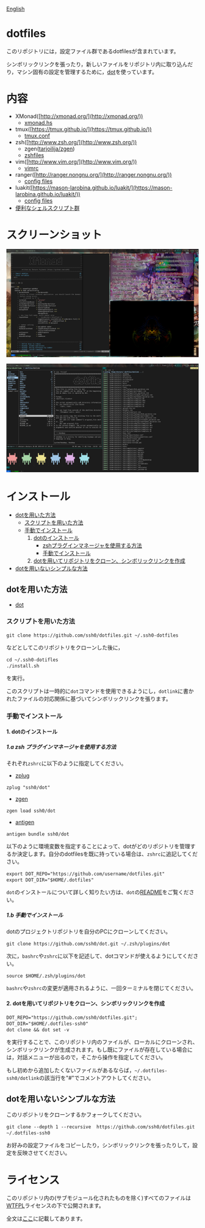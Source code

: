 [English](./README.md)

dotfiles
========

このリポジトリには，設定ファイル群であるdotfilesが含まれています。

シンボリックリンクを張ったり，新しいファイルをリポジトリ内に取り込んだり，マシン固有の設定を管理するために，[dot](https://github.com/ssh0/dot)を使っています。

内容
====

* XMonad([http://xmonad.org/](http://xmonad.org/))
    * [xmonad.hs](./xmonad/xmonad.hs)
* tmux([https://tmux.github.io/](https://tmux.github.io/))
    * [tmux.conf](./rcfiles/tmux.conf)
* zsh([http://www.zsh.org/](http://www.zsh.org/))
    * zgen([tarjoilija/zgen](https://github.com/tarjoilija/zgen))
    * [zshfiles](./zshfiles/)
* vim([http://www.vim.org/](http://www.vim.org/))
    * [vimrc](./vimfiles/vimrc)
* ranger([http://ranger.nongnu.org/](http://ranger.nongnu.org/))
    * [config files](./ranger/)
* luakit([https://mason-larobina.github.io/luakit/](https://mason-larobina.github.io/luakit/))
    * [config files](./luakit/)
* [便利なシェルスクリプト群](./bin/)

スクリーンショット
==================

![screenshot.png](./screenshots/screenshot.png)

![screenshot\_fullscreen\_mode.png](./screenshots/screenshot_fullscreen_mode.png)

インストール
============

* [dotを用いた方法](#install_with_dot)
    * [スクリプトを用いた方法](#install_sh)
    * [手動でインストール](#manually)
        1. [dotのインストール](#install_dot)
            * [zshプラグインマネージャを使用する方法](#install_with_zsh_plugin_manager)
            * [手動でインストール](#install_manually)
        2. [dotを用いてリポジトリをクローン、シンボリックリンクを作成](#clone_and_deploy_using_dot)
* [dotを用いないシンプルな方法](#install_without_dot)

## <a name="install_with_dot">dotを用いた方法</a>

* [dot](https://github.com/ssh0/dot)

### <a name="install_sh">スクリプトを用いた方法</a>

```
git clone https://github.com/ssh0/dotfiles.git ~/.ssh0-dotfiles
```

などとしてこのリポジトリをクローンした後に，

```
cd ~/.ssh0-dotifles
./install.sh
```

を実行。

このスクリプトは一時的に`dot`コマンドを使用できるようにし，`dotlink`に書かれたファイルの対応関係に基づいてシンボリックリンクを張ります。

### <a name="manually">手動でインストール</a>

#### <a name="install_dot">1. dotのインストール</a>

##### <a name="install_with_zsh_plugin_manager">1.a zsh プラグインマネージャを使用する方法</a>

それぞれ`zshrc`に以下のように指定してください。

* [zplug](https://github.com/b4b4r07/zplug)

```
zplug "ssh0/dot"
```

* [zgen](https://github.com/tarjoilija/zgen)

```
zgen load ssh0/dot
```

* [antigen](https://github.com/zsh-users/antigen)

```
antigen bundle ssh0/dot
```

以下のように環境変数を指定することによって、dotがどのリポジトリを管理するか決定します。自分のdotfilesを既に持っている場合は、`zshrc`に追記してください。

```
export DOT_REPO="https://github.com/username/dotfiles.git"
export DOT_DIR="$HOME/.dotfiles"
```

`dot`のインストールについて詳しく知りたい方は、`dot`の[README](https://github.com/ssh0/dot/blob/master/README_ja.md)をご覧ください。

##### <a name="install_manually">1.b 手動でインストール</a>

dotのプロジェクトリポジトリを自分のPCにクローンしてください。

```
git clone https://github.com/ssh0/dot.git ~/.zsh/plugins/dot
```

次に，`bashrc`や`zshrc`に以下を記述して、dotコマンドが使えるようにしてください。

```
source $HOME/.zsh/plugins/dot
```

`bashrc`や`zshrc`の変更が適用されるように、一回ターミナルを閉じてください。

#### <a name="clone_and_deploy_using_dot">2. dotを用いてリポジトリをクローン、シンボリックリンクを作成</a>

```
DOT_REPO="https://github.com/ssh0/dotfiles.git"; DOT_DIR="$HOME/.dotfiles-ssh0"
dot clone && dot set -v
```

を実行することで、このリポジトリ内のファイルが、ローカルにクローンされ、シンボリックリンクが生成されます。もし既にファイルが存在している場合には，対話メニューが出るので，そこから操作を指定してください。

もし初めから追加したくないファイルがあるならば，`~/.dotfiles-ssh0/dotlink`の該当行を"#"でコメントアウトしてください。

## <a name="install_without_dot">dotを用いないシンプルな方法</a>

このリポジトリをクローンするかフォークしてください。

```
git clone --depth 1 --recursive  https://github.com/ssh0/dotfiles.git ~/.dotfiles-ssh0
```

お好みの設定ファイルをコピーしたり，シンボリックリンクを張ったりして，設定を反映させてください。

ライセンス
==========

このリポジトリ内の(サブモジュール化されたものを除く)すべてのファイルは[WTFPL](http://www.wtfpl.net/)ライセンスの下で公開されます。

全文は[ここ](./LICENSE)に記載してあります。

